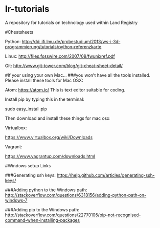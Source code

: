lr-tutorials
============

A repository for tutorials on technology used within Land Registry

#Cheatsheets

Python: http://ddi.ifi.lmu.de/probestudium/2013/ws-i-3d-programmierung/tutorials/python-referenzkarte

Linux: http://files.fosswire.com/2007/08/fwunixref.pdf

Git: http://www.git-tower.com/blog/git-cheat-sheet-detail/


#If your using your own Mac...
###you won't have all the tools installed.  Please install these tools for Mac OSX:

Atom:
https://atom.io/
This is text editor suitable for coding.

Install pip by typing this in the terminal:

sudo easy_install pip

Then download and install these things for mac osx:

Virtualbox:

https://www.virtualbox.org/wiki/Downloads

Vagrant:

https://www.vagrantup.com/downloads.html

#Windows setup Links

###Generating ssh keys:
https://help.github.com/articles/generating-ssh-keys/

###Adding python to the Windows path:
http://stackoverflow.com/questions/6318156/adding-python-path-on-windows-7

###Adding pip to the Windows path:
http://stackoverflow.com/questions/22770105/pip-not-recognised-command-when-installing-packages



